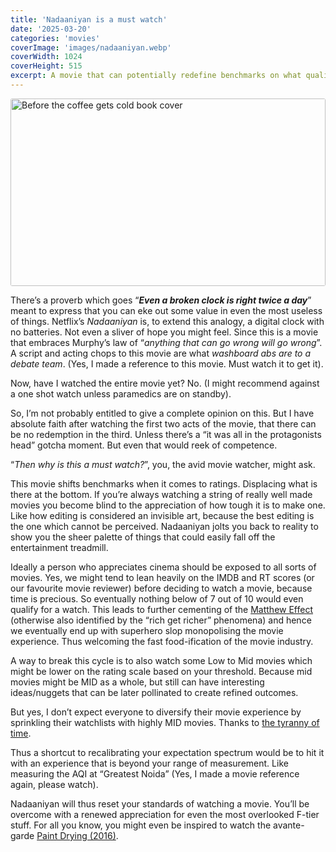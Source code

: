 ```yaml
---
title: 'Nadaaniyan is a must watch'
date: '2025-03-20'
categories: 'movies'
coverImage: 'images/nadaaniyan.webp'
coverWidth: 1024
coverHeight: 515
excerpt: A movie that can potentially redefine benchmarks on what qualifies for a "movie"
---
```


<img
class="cover-image"
src='/images/nadaaniyan.webp'
alt="Before the coffee gets cold book cover"
width="100%"
height="300px"
style="object-fit: cover; object-position: top; border-radius: 3px;"
/>

There’s a proverb which goes “**_Even a broken clock is right twice a day_**” meant to express that you can eke out some value in even the most useless of things. Netflix’s _Nadaaniyan_ is, to extend this analogy, a digital clock with no batteries. Not even a sliver of hope you might feel. Since this is a movie that embraces Murphy’s law of “_anything that can go wrong will go wrong_”. A script and acting chops to this movie are what _washboard abs are to a debate team_. (Yes, I made a reference to this movie. Must watch it to get it).

Now, have I watched the entire movie yet? No.
(I might recommend against a one shot watch unless paramedics are on standby).

So, I’m not probably entitled to give a complete opinion on this. But I have absolute faith after watching the first two acts of the movie, that there can be no redemption in the third. Unless there’s a “it was all in the protagonists head” gotcha moment. But even that would reek of competence.

“_Then why is this a must watch?_”, you, the avid movie watcher, might ask.

This movie shifts benchmarks when it comes to ratings. Displacing what is there at the bottom. If you’re always watching a string of really well made movies you become blind to the appreciation of how tough it is to make one. Like how editing is considered an invisible art, because the best editing is the one which cannot be perceived. Nadaaniyan jolts you back to reality to show you the sheer palette of things that could easily fall off the entertainment treadmill.

Ideally a person who appreciates cinema should be exposed to all sorts of movies. Yes, we might tend to lean heavily on the IMDB and RT scores (or our favourite movie reviewer) before deciding to watch a movie, because time is precious. So eventually nothing below of 7 out of 10 would even qualify for a watch. This leads to further cementing of the [Matthew Effect](https://en.wikipedia.org/wiki/Matthew_effect) (otherwise also identified by the “rich get richer” phenomena) and hence we eventually end up with superhero slop monopolising the movie experience. Thus welcoming the fast food-ification of the movie industry.

A way to break this cycle is to also watch some Low to Mid movies which might be lower on the rating scale based on your threshold. Because mid movies might be MID as a whole, but still can have interesting ideas/nuggets that can be later pollinated to create refined outcomes.

But yes, I don’t expect everyone to diversify their movie experience by sprinkling their watchlists with highly MID movies. Thanks to [the tyranny of time](https://www.noemamag.com/the-tyranny-of-time/).

Thus a shortcut to recalibrating your expectation spectrum would be to hit it with an experience that is beyond your range of measurement. Like measuring the AQI at “Greatest Noida” (Yes, I made a movie reference again, please watch).

Nadaaniyan will thus reset your standards of watching a movie. You’ll be overcome with a renewed appreciation for even the most overlooked F-tier stuff.
For all you know, you might even be inspired to watch the avante-garde [Paint Drying (2016)](https://www.imdb.com/title/tt5375100/).
